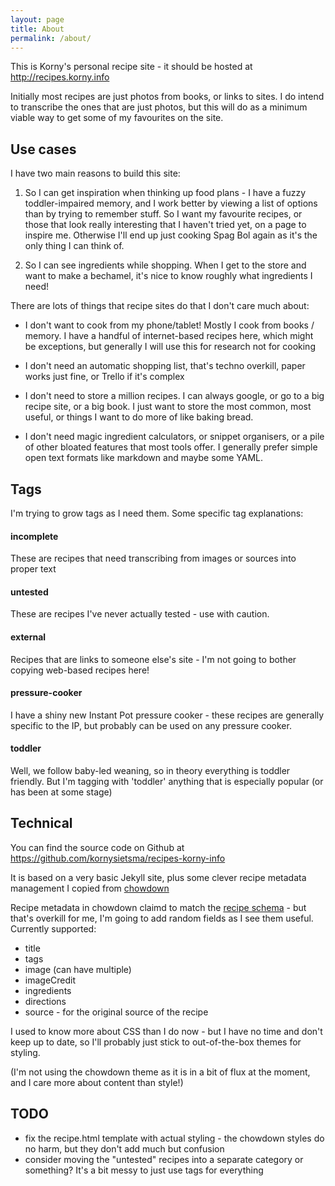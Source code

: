 ```yaml
---
layout: page
title: About
permalink: /about/
---
```


This is Korny's personal recipe site - it should be hosted at <http://recipes.korny.info>

Initially most recipes are just photos from books, or links to sites.  I do intend
to transcribe the ones that are just photos, but this will do as a minimum viable way to
get some of my favourites on the site.

## Use cases

I have two main reasons to build this site:

1. So I can get inspiration when thinking up food plans - I have a fuzzy toddler-impaired memory, and
I work better by viewing a list of options than by trying to remember stuff.  So I want my favourite
recipes, or those that look really interesting that I haven't tried yet, on a page to inspire me.
Otherwise I'll end up just cooking Spag Bol again as it's the only thing I can think of.

2. So I can see ingredients while shopping.  When I get to the store and want to make a bechamel,
it's nice to know roughly what ingredients I need!

There are lots of things that recipe sites do that I don't care much about:

* I don't want to cook from my phone/tablet! Mostly I cook from books / memory.  I have a handful of
internet-based recipes here, which might be exceptions, but generally I will use this for research not
for cooking

* I don't need an automatic shopping list, that's techno overkill, paper works just fine, or Trello if it's complex

* I don't need to store a million recipes.  I can always google, or go to a big recipe site, or a big book.
I just want to store the most common, most useful, or things I want to do more of like baking bread.

* I don't need magic ingredient calculators, or snippet organisers, or a pile of other bloated features that
most tools offer.  I generally prefer simple open text formats like markdown and maybe some YAML.

## Tags

I'm trying to grow tags as I need them. Some specific tag explanations:

#### incomplete
These are recipes that need transcribing from images or sources into proper text

#### untested
These are recipes I've never actually tested - use with caution.

#### external
Recipes that are links to someone else's site - I'm not going to bother copying web-based recipes here!

#### pressure-cooker
I have a shiny new Instant Pot pressure cooker - these recipes are generally specific to the IP, but probably can
be used on any pressure cooker.

#### toddler
Well, we follow baby-led weaning, so in theory everything is toddler friendly.  But I'm tagging with 'toddler' anything
that is especially popular (or has been at some stage)

## Technical

You can find the source code on Github at <https://github.com/kornysietsma/recipes-korny-info>

It is based on a very basic Jekyll site, plus some clever recipe metadata management I copied from [chowdown](https://github.com/clarklab/chowdown)

Recipe metadata in chowdown claimd to match the [recipe schema](https://schema.org/Recipe) - but that's overkill for me,
I'm going to add random fields as I see them useful.  Currently supported:

* title
* tags
* image (can have multiple)
* imageCredit
* ingredients
* directions
* source - for the original source of the recipe

I used to know more about CSS than I do now - but I have no time and don't keep up to date,
so I'll probably just stick to out-of-the-box themes for styling.

(I'm not using the chowdown theme as it is in a bit of flux at the moment, and
I care more about content than style!)

## TODO

- fix the recipe.html template with actual styling - the chowdown styles do no harm, but they don't add much but confusion
- consider moving the "untested" recipes into a separate category or something? It's a bit messy to just use tags for everything
